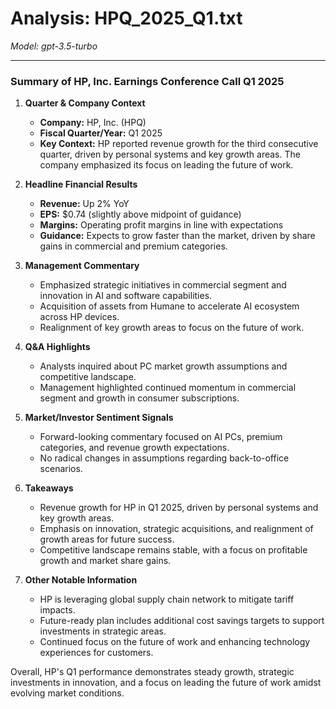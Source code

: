 # Analysis: HPQ_2025_Q1.txt

*Model: gpt-3.5-turbo*

---

### Summary of HP, Inc. Earnings Conference Call Q1 2025

1. **Quarter & Company Context**
   - **Company:** HP, Inc. (HPQ)
   - **Fiscal Quarter/Year:** Q1 2025
   - **Key Context:** HP reported revenue growth for the third consecutive quarter, driven by personal systems and key growth areas. The company emphasized its focus on leading the future of work.

2. **Headline Financial Results**
   - **Revenue:** Up 2% YoY
   - **EPS:** $0.74 (slightly above midpoint of guidance)
   - **Margins:** Operating profit margins in line with expectations
   - **Guidance:** Expects to grow faster than the market, driven by share gains in commercial and premium categories.

3. **Management Commentary**
   - Emphasized strategic initiatives in commercial segment and innovation in AI and software capabilities.
   - Acquisition of assets from Humane to accelerate AI ecosystem across HP devices.
   - Realignment of key growth areas to focus on the future of work.

4. **Q&A Highlights**
   - Analysts inquired about PC market growth assumptions and competitive landscape.
   - Management highlighted continued momentum in commercial segment and growth in consumer subscriptions.

5. **Market/Investor Sentiment Signals**
   - Forward-looking commentary focused on AI PCs, premium categories, and revenue growth expectations.
   - No radical changes in assumptions regarding back-to-office scenarios.

6. **Takeaways**
   - Revenue growth for HP in Q1 2025, driven by personal systems and key growth areas.
   - Emphasis on innovation, strategic acquisitions, and realignment of growth areas for future success.
   - Competitive landscape remains stable, with a focus on profitable growth and market share gains.

7. **Other Notable Information**
   - HP is leveraging global supply chain network to mitigate tariff impacts.
   - Future-ready plan includes additional cost savings targets to support investments in strategic areas.
   - Continued focus on the future of work and enhancing technology experiences for customers.

Overall, HP's Q1 performance demonstrates steady growth, strategic investments in innovation, and a focus on leading the future of work amidst evolving market conditions.